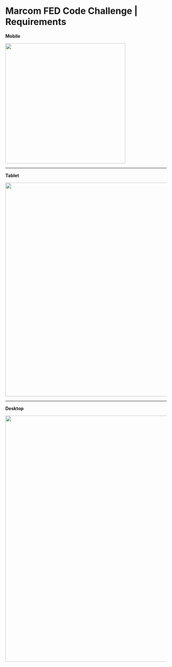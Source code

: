 # Marcom FED Code Challenge | Requirements

<p><b>Mobile</b></p>
<img src="./design-comps/layout/Mobile.png" width="375">
<hr>

<p><b>Tablet</b></p>
<img src="./design-comps/layout/Tablet.png" width="667">
<hr>

<p><b>Desktop</b></p>
<img src="./design-comps/layout/Desktop.png" width="768">